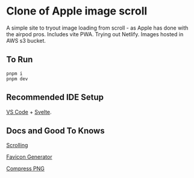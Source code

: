 # Clone of Apple image scroll
A simple site to tryout image loading from scroll - as Apple has done with the airpod pros. Includes vite PWA. Trying out Netlify. Images hosted in AWS s3 bucket.

## To Run

```pnpm
pnpm i
pnpm dev
```

## Recommended IDE Setup

[VS Code](https://code.visualstudio.com/) + [Svelte](https://marketplace.visualstudio.com/items?itemName=svelte.svelte-vscode).

## Docs and Good To Knows

[Scrolling](https://css-tricks.com/lets-make-one-of-those-fancy-scrolling-animations-used-on-apple-product-pages/)

[Favicon Generator](https://favicon.io/favicon-converter/)

[Compress PNG](https://compresspng.com/)